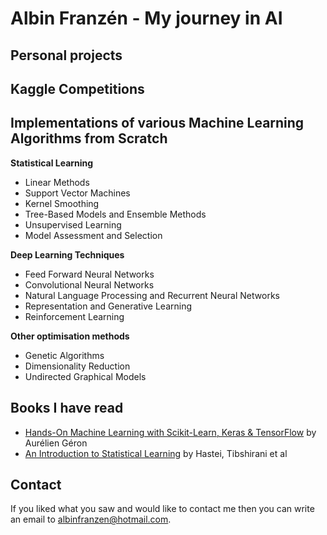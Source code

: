 # Albin Franzén - My journey in AI

## Personal projects

## Kaggle Competitions

## Implementations of various Machine Learning Algorithms from Scratch

**Statistical Learning** 
- Linear Methods
- Support Vector Machines
- Kernel Smoothing 
- Tree-Based Models and Ensemble Methods
- Unsupervised Learning
- Model Assessment and Selection

**Deep Learning Techniques**
- Feed Forward Neural Networks
- Convolutional Neural Networks
- Natural Language Processing and Recurrent Neural Networks
- Representation and Generative Learning
- Reinforcement Learning

**Other optimisation methods**
- Genetic Algorithms
- Dimensionality Reduction
- Undirected Graphical Models


## Books I have read

- [Hands-On Machine Learning with Scikit-Learn, Keras & TensorFlow](https://www.oreilly.com/library/view/hands-on-machine-learning/9781492032632/) by Aurélien Géron
- [An Introduction to Statistical Learning](https://www.springer.com/gp/book/9781461471370) by Hastei, Tibshirani et al

## Contact

If you liked what you saw and would like to contact me then you can write an email to albinfranzen@hotmail.com. 

